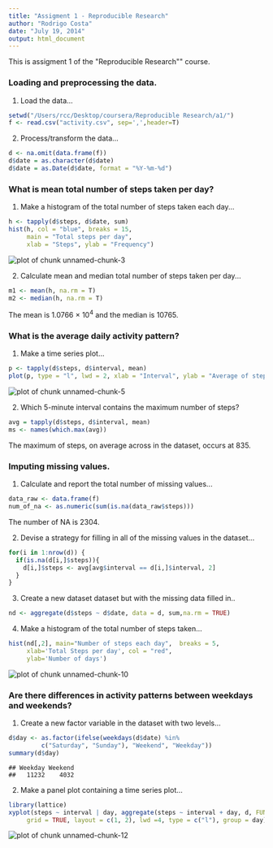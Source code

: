 ```yaml
---
title: "Assigment 1 - Reproducible Research"
author: "Rodrigo Costa"
date: "July 19, 2014"
output: html_document
---
```


This is assigment 1 of the "Reproducible Research"" course.

### Loading and preprocessing the data.

1. Load the data...

```r
setwd("/Users/rcc/Desktop/coursera/Reproducible Research/a1/")
f <- read.csv("activity.csv", sep=',',header=T)
```

2. Process/transform the data...

```r
d <- na.omit(data.frame(f))
d$date = as.character(d$date)
d$date = as.Date(d$date, format = "%Y-%m-%d")
```

### What is mean total number of steps taken per day?

1. Make a histogram of the total number of steps taken each day...

```r
h <- tapply(d$steps, d$date, sum)
hist(h, col = "blue", breaks = 15, 
     main = "Total steps per day", 
     xlab = "Steps", ylab = "Frequency")
```

![plot of chunk unnamed-chunk-3](figure/unnamed-chunk-3.png) 

2. Calculate mean and median total number of steps taken per day...

```r
m1 <- mean(h, na.rm = T)
m2 <- median(h, na.rm = T)
```
The mean is 1.0766 &times; 10<sup>4</sup> and the median is 10765.

### What is the average daily activity pattern?

1. Make a time series plot...

```r
p <- tapply(d$steps, d$interval, mean)
plot(p, type = "l", lwd = 2, xlab = "Interval", ylab = "Average of steps")
```

![plot of chunk unnamed-chunk-5](figure/unnamed-chunk-5.png) 

2. Which 5-minute interval contains the maximum number of steps?

```r
avg = tapply(d$steps, d$interval, mean)
ms <- names(which.max(avg))
```
The maximum of steps, on average across in the dataset, occurs at 835.

### Imputing missing values.

1. Calculate and report the total number of missing values...

```r
data_raw <- data.frame(f)
num_of_na <- as.numeric(sum(is.na(data_raw$steps)))
```
The number of NA is 2304.

2. Devise a strategy for filling in all of the missing values in the dataset...

```r
for(i in 1:nrow(d)) {
  if(is.na(d[i,]$steps)){
    d[i,]$steps <- avg[avg$interval == d[i,]$interval, 2]
  }
}
```

3. Create a new dataset dataset but with the missing data filled in..

```r
nd <- aggregate(d$steps ~ d$date, data = d, sum,na.rm = TRUE)
```

4. Make a histogram of the total number of steps taken...

```r
hist(nd[,2], main="Number of steps each day",  breaks = 5, 
     xlab='Total Steps per day', col = "red",
     ylab='Number of days')
```

![plot of chunk unnamed-chunk-10](figure/unnamed-chunk-10.png) 

### Are there differences in activity patterns between weekdays and weekends?

1. Create a new factor variable in the dataset with two levels...

```r
d$day <- as.factor(ifelse(weekdays(d$date) %in% 
         c("Saturday", "Sunday"), "Weekend", "Weekday"))
summary(d$day)
```

```
## Weekday Weekend 
##   11232    4032
```

2. Make a panel plot containing a time series plot...

```r
library(lattice)
xyplot(steps ~ interval | day, aggregate(steps ~ interval + day, d, FUN = mean), 
     grid = TRUE, layout = c(1, 2), lwd =4, type = c("l"), group = day)
```

![plot of chunk unnamed-chunk-12](figure/unnamed-chunk-12.png) 
